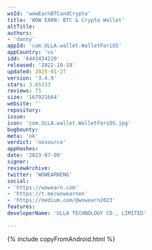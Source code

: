 ```yaml
---
wsId: 'wowEarnBTCandCrypto'
title: 'WOW EARN: BTC & Crypto Wallet'
altTitle: 
authors:
- 'danny'
appId: 'com.ULLA.wallet.WalletForiOS'
appCountry: 'us'
idd: '6443434220'
released: '2022-10-19'
updated: 2025-01-27
version: '3.4.9'
stars: 3.65333
reviews: 75
size: '167921664'
website: ''
repository: 
issue: 
icon: 'com.ULLA.wallet.WalletForiOS.jpg'
bugbounty: 
meta: 'ok'
verdict: 'nosource'
appHashes: 
date: '2023-07-09'
signer: 
reviewArchive: 
twitter: 'WOWEARNENG'
social:
- 'https://wowearn.com'
- 'https://t.me/wowearnen'
- 'https://medium.com/@wowearn2023'
features: 
developerName: 'ULLA TECHNOLOGY CO., LIMITED'

---
```


{% include copyFromAndroid.html %}
